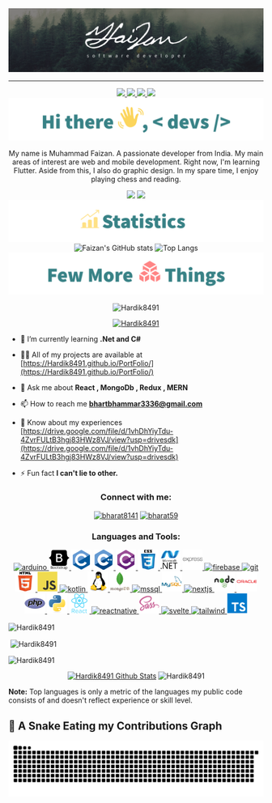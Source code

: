 <div align="center">
<img src="hero_banner.svg">

<!-- uncomment to change banner
<img src="https://capsule-render.vercel.app/api?type=waving&&color=0:4CB8C4,100:3CD3AD&height=300&section=header&text=Muhammad%20Faizan&fontSize=90&fontColor=FCFFE7" />
-->

---

<!--Header: end-->

<!--Social Links Badges: start-->

<a href="https://github.com/Hardik8491">
  <img src="https://img.shields.io/badge/GitHub-181717.svg?style=for-the-badge&logo=GitHub&logoColor=white">
</a>
<a href="https://linkedin.com/in/Hardik8491">
  <img src="https://img.shields.io/badge/LinkedIn-0A66C2.svg?style=for-the-badge&logo=LinkedIn&logoColor=white">
</a>
<a href="https://lichess.org/@/anon007">
  <img src="https://img.shields.io/badge/Lichess-000000.svg?style=for-the-badge&logo=Lichess&logoColor=white">
</a>
<a href="https://www.goodreads.com/user/show/159447401-muhammad-faizan">
  <img src="https://img.shields.io/badge/Goodreads-F3F1EA?style=for-the-badge&logo=goodreads&logoColor=372213">
</a>

<!--Social Links Badges: end-->

<!--About me: start-->
<img src="hi_there.png">

<p>My name is Muhammad Faizan. A passionate developer from India. My main areas of interest are web and mobile development. Right now, I'm learning Flutter. Aside from this, I also do graphic design. In my spare time, I enjoy playing chess and reading.</p>

<!--About me: end-->

<!--Tech stack: start-->

<img src="ech_stack.png">

<img src="https://skillicons.dev/icons?i=java,dart,python,kotlin,bash,md,mysql,gradle,flutter,git,github,firebase,heroku,androidstudio,vscode,vim,idea,ai,ps,linux&perline=10" />

<!--Tech stack: end-->

<!--Statistics: start-->

<img src="statistics.png">

  <img alt="Faizan's GitHub stats" width="406" src="https://github-readme-stats.vercel.app/api?username=Hardik8491&custom_title=Github+Stats&bg_color=00000000&hide_border=true&show_icons=true&text_color=667799&title_color=388286&icon_color=388286">
  <img alt="Top Langs" width="350" src="https://github-readme-stats.vercel.app/api/top-langs/?username=Hardik8491&layout=compact&hide_border=true&bg_color=00000000&text_color=667799&custom_title=Top+Languages&title_color=388286">

<!--Statistics: end-->

<!--More Details: start-->

<img src="more_things.png">
</div>



<p align="center"> <img src="https://komarev.com/ghpvc/?username=Hardik8491&label=Profile%20views&color=0e75b6&style=flat" alt="Hardik8491" /> </p>

<p align="center"> <a href="https://github.com/ryo-ma/github-profile-trophy"><img src="https://github-profile-trophy.vercel.app/?username=Hardik8491" alt="Hardik8491" /></a> </p>

- 🌱 I’m currently learning **.Net and C#**

- 👨‍💻 All of my projects are available at [https://Hardik8491.github.io/PortFolio/](https://Hardik8491.github.io/PortFolio/)

- 💬 Ask me about **React , MongoDb , Redux , MERN**

- 📫 How to reach me **bhartbhammar3336@gmail.com**

- 📄 Know about my experiences [https://drive.google.com/file/d/1vhDhYiyTdu-4ZvrFULtB3hgj83HWz8VJ/view?usp=drivesdk](https://drive.google.com/file/d/1vhDhYiyTdu-4ZvrFULtB3hgj83HWz8VJ/view?usp=drivesdk)

- ⚡ Fun fact **I can't lie to other.**

<h3 align="center">Connect with me:</h3>
<p align="center">
<a href="https://www.codechef.com/users/bharat8141" target="blank"><img align="center" src="https://cdn.jsdelivr.net/npm/simple-icons@3.1.0/icons/codechef.svg" alt="bharat8141" height="30" width="40" /></a>
<a href="https://www.leetcode.com/bharat59" target="blank"><img align="center" src="https://raw.githubusercontent.com/rahuldkjain/github-profile-readme-generator/master/src/images/icons/Social/leet-code.svg" alt="bharat59" height="30" width="40" /></a>
</p>

<h3 align="center">Languages and Tools:</h3>
<p align="center"> <a href="https://www.arduino.cc/" target="_blank" rel="noreferrer"> <img src="https://cdn.worldvectorlogo.com/logos/arduino-1.svg" alt="arduino" width="40" height="40"/> </a> <a href="https://getbootstrap.com" target="_blank" rel="noreferrer"> <img src="https://raw.githubusercontent.com/devicons/devicon/master/icons/bootstrap/bootstrap-plain-wordmark.svg" alt="bootstrap" width="40" height="40"/> </a> <a href="https://www.cprogramming.com/" target="_blank" rel="noreferrer"> <img src="https://raw.githubusercontent.com/devicons/devicon/master/icons/c/c-original.svg" alt="c" width="40" height="40"/> </a> <a href="https://www.w3schools.com/cpp/" target="_blank" rel="noreferrer"> <img src="https://raw.githubusercontent.com/devicons/devicon/master/icons/cplusplus/cplusplus-original.svg" alt="cplusplus" width="40" height="40"/> </a> <a href="https://www.w3schools.com/cs/" target="_blank" rel="noreferrer"> <img src="https://raw.githubusercontent.com/devicons/devicon/master/icons/csharp/csharp-original.svg" alt="csharp" width="40" height="40"/> </a> <a href="https://www.w3schools.com/css/" target="_blank" rel="noreferrer"> <img src="https://raw.githubusercontent.com/devicons/devicon/master/icons/css3/css3-original-wordmark.svg" alt="css3" width="40" height="40"/> </a> <a href="https://dotnet.microsoft.com/" target="_blank" rel="noreferrer"> <img src="https://raw.githubusercontent.com/devicons/devicon/master/icons/dot-net/dot-net-original-wordmark.svg" alt="dotnet" width="40" height="40"/> </a> <a href="https://expressjs.com" target="_blank" rel="noreferrer"> <img src="https://raw.githubusercontent.com/devicons/devicon/master/icons/express/express-original-wordmark.svg" alt="express" width="40" height="40"/> </a> <a href="https://firebase.google.com/" target="_blank" rel="noreferrer"> <img src="https://www.vectorlogo.zone/logos/firebase/firebase-icon.svg" alt="firebase" width="40" height="40"/> </a> <a href="https://git-scm.com/" target="_blank" rel="noreferrer"> <img src="https://www.vectorlogo.zone/logos/git-scm/git-scm-icon.svg" alt="git" width="40" height="40"/> </a> <a href="https://www.w3.org/html/" target="_blank" rel="noreferrer"> <img src="https://raw.githubusercontent.com/devicons/devicon/master/icons/html5/html5-original-wordmark.svg" alt="html5" width="40" height="40"/> </a> <a href="https://developer.mozilla.org/en-US/docs/Web/JavaScript" target="_blank" rel="noreferrer"> <img src="https://raw.githubusercontent.com/devicons/devicon/master/icons/javascript/javascript-original.svg" alt="javascript" width="40" height="40"/> </a> <a href="https://kotlinlang.org" target="_blank" rel="noreferrer"> <img src="https://www.vectorlogo.zone/logos/kotlinlang/kotlinlang-icon.svg" alt="kotlin" width="40" height="40"/> </a> <a href="https://www.linux.org/" target="_blank" rel="noreferrer"> <img src="https://raw.githubusercontent.com/devicons/devicon/master/icons/linux/linux-original.svg" alt="linux" width="40" height="40"/> </a> <a href="https://www.mongodb.com/" target="_blank" rel="noreferrer"> <img src="https://raw.githubusercontent.com/devicons/devicon/master/icons/mongodb/mongodb-original-wordmark.svg" alt="mongodb" width="40" height="40"/> </a> <a href="https://www.microsoft.com/en-us/sql-server" target="_blank" rel="noreferrer"> <img src="https://www.svgrepo.com/show/303229/microsoft-sql-server-logo.svg" alt="mssql" width="40" height="40"/> </a> <a href="https://www.mysql.com/" target="_blank" rel="noreferrer"> <img src="https://raw.githubusercontent.com/devicons/devicon/master/icons/mysql/mysql-original-wordmark.svg" alt="mysql" width="40" height="40"/> </a> <a href="https://nextjs.org/" target="_blank" rel="noreferrer"> <img src="https://cdn.worldvectorlogo.com/logos/nextjs-2.svg" alt="nextjs" width="40" height="40"/> </a> <a href="https://nodejs.org" target="_blank" rel="noreferrer"> <img src="https://raw.githubusercontent.com/devicons/devicon/master/icons/nodejs/nodejs-original-wordmark.svg" alt="nodejs" width="40" height="40"/> </a> <a href="https://www.oracle.com/" target="_blank" rel="noreferrer"> <img src="https://raw.githubusercontent.com/devicons/devicon/master/icons/oracle/oracle-original.svg" alt="oracle" width="40" height="40"/> </a> <a href="https://www.php.net" target="_blank" rel="noreferrer"> <img src="https://raw.githubusercontent.com/devicons/devicon/master/icons/php/php-original.svg" alt="php" width="40" height="40"/> </a> <a href="https://www.python.org" target="_blank" rel="noreferrer"> <img src="https://raw.githubusercontent.com/devicons/devicon/master/icons/python/python-original.svg" alt="python" width="40" height="40"/> </a> <a href="https://reactjs.org/" target="_blank" rel="noreferrer"> <img src="https://raw.githubusercontent.com/devicons/devicon/master/icons/react/react-original-wordmark.svg" alt="react" width="40" height="40"/> </a> <a href="https://reactnative.dev/" target="_blank" rel="noreferrer"> <img src="https://reactnative.dev/img/header_logo.svg" alt="reactnative" width="40" height="40"/> </a> <a href="https://sass-lang.com" target="_blank" rel="noreferrer"> <img src="https://raw.githubusercontent.com/devicons/devicon/master/icons/sass/sass-original.svg" alt="sass" width="40" height="40"/> </a> <a href="https://svelte.dev" target="_blank" rel="noreferrer"> <img src="https://upload.wikimedia.org/wikipedia/commons/1/1b/Svelte_Logo.svg" alt="svelte" width="40" height="40"/> </a> <a href="https://tailwindcss.com/" target="_blank" rel="noreferrer"> <img src="https://www.vectorlogo.zone/logos/tailwindcss/tailwindcss-icon.svg" alt="tailwind" width="40" height="40"/> </a> <a href="https://www.typescriptlang.org/" target="_blank" rel="noreferrer"> <img src="https://raw.githubusercontent.com/devicons/devicon/master/icons/typescript/typescript-original.svg" alt="typescript" width="40" height="40"/> </a> </p>

<p><img align="center" src="https://github-readme-stats.vercel.app/api/top-langs?username=Hardik8491&show_icons=true&locale=en&layout=compact" alt="Hardik8491" /></p>

<p>&nbsp;<img align="center" src="https://github-readme-stats.vercel.app/api?username=Hardik8491&show_icons=true&locale=en" alt="Hardik8491" /></p>

<p ><img align="center" src="https://github-readme-streak-stats.herokuapp.com/?user=Hardik8491&theme=tokyonight_duo" alt="Hardik8491" /></p>

<p align="center">
    <a href="https://github.com/anuraghazra/github-readme-stats">
	    <img alt="Hardik8491 Github Stats" src="https://github-readme-stats.vercel.app/api?username=Hardik8491&show_icons=true&count_private=true&locale=en&theme=tokyonight&layout=compact" height="230px"/></a>
	  <img src="https://github-readme-stats.vercel.app/api/top-langs?username=Hardik8491&langs_count=10&show_icons=true&locale=en&theme=tokyonight" alt="Hardik8491" height="230px"/>
<br/>

<b>Note:</b> Top languages is only a metric of the languages my public code consists of and doesn't reflect experience or skill level.

  </p>
  
## 🐍 A Snake Eating my Contributions Graph
	
	
	
<p align = "center">
	<img src="https://raw.githubusercontent.com/Hardik8491/Hardik8491/output/snake.svg" alt="Snake animation" />
</p>

</div>

